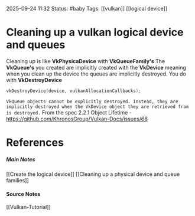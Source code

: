 2025-09-24 11:32
Status: #baby 
Tags: [[vulkan]] [[logical device]]
# Cleaning up a vulkan logical device and queues

Cleaning up is like **VkPhysicaDevice** with **VkQueueFamily's** The **VkQueue's** you created are implicitly created with the **VkDevice** meaning when you clean up the device the queues are implicitly destroyed. You do with **VkDestroyDevice** 

```c++
vkDestroyDevice(device, vulkanAllocationCallbacks);
```

`VkQueue objects cannot be explicitly destroyed. Instead, they are implicitly destroyed when the VkDevice object they are retrieved from is destroyed.` From the spec 2.2.1 Object Lifetime - https://github.com/KhronosGroup/Vulkan-Docs/issues/68 

# References
##### Main Notes
[[Create the logical device]]
[[Cleaning up a physical device and queue families]]
#### Source Notes
[[Vulkan-Tutorial]]
